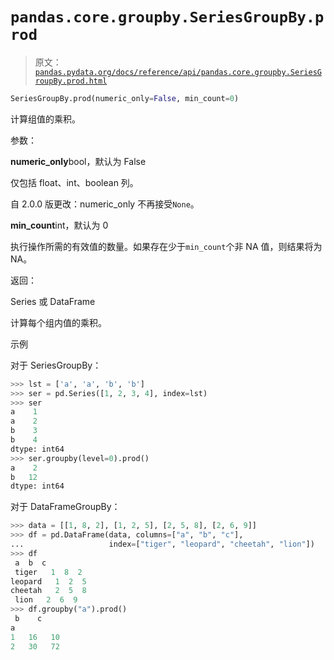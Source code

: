 # `pandas.core.groupby.SeriesGroupBy.prod`

> 原文：[`pandas.pydata.org/docs/reference/api/pandas.core.groupby.SeriesGroupBy.prod.html`](https://pandas.pydata.org/docs/reference/api/pandas.core.groupby.SeriesGroupBy.prod.html)

```py
SeriesGroupBy.prod(numeric_only=False, min_count=0)
```

计算组值的乘积。

参数：

**numeric_only**bool，默认为 False

仅包括 float、int、boolean 列。

自 2.0.0 版更改：numeric_only 不再接受`None`。

**min_count**int，默认为 0

执行操作所需的有效值的数量。如果存在少于`min_count`个非 NA 值，则结果将为 NA。

返回：

Series 或 DataFrame

计算每个组内值的乘积。

示例

对于 SeriesGroupBy：

```py
>>> lst = ['a', 'a', 'b', 'b']
>>> ser = pd.Series([1, 2, 3, 4], index=lst)
>>> ser
a    1
a    2
b    3
b    4
dtype: int64
>>> ser.groupby(level=0).prod()
a    2
b   12
dtype: int64 
```

对于 DataFrameGroupBy：

```py
>>> data = [[1, 8, 2], [1, 2, 5], [2, 5, 8], [2, 6, 9]]
>>> df = pd.DataFrame(data, columns=["a", "b", "c"],
...                   index=["tiger", "leopard", "cheetah", "lion"])
>>> df
 a  b  c
 tiger   1  8  2
leopard   1  2  5
cheetah   2  5  8
 lion   2  6  9
>>> df.groupby("a").prod()
 b    c
a
1   16   10
2   30   72 
```
